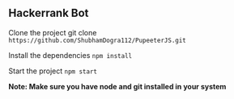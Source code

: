 ## Hackerrank Bot

Clone the project git clone `https://github.com/ShubhamDogra112/PupeeterJS.git`

Install the dependencies `npm install`

Start the project `npm start`

**Note: Make sure you have node and git installed in your system**
